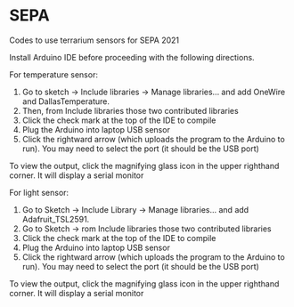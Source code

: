 # SEPA
Codes to use terrarium sensors for SEPA 2021



Install Arduino IDE before proceeding with the following directions.



For temperature sensor: 

1. Go to sketch -> Include libraries -> Manage libraries... and add OneWire and DallasTemperature. 
2. Then, from Include libraries those two contributed libraries
3. Click the check mark at the top of the IDE to compile
4. Plug the Arduino into laptop USB sensor
5. Click the rightward arrow (which uploads the program to the Arduino to run). You may need to select the port (it should be the USB port)

To view the output, click the magnifying glass icon in the upper righthand corner. It will display a serial monitor



For light sensor: 

1. Go to Sketch -> Include Library -> Manage libraries... and add Adafruit_TSL2591. 
2. Go to Sketch -> rom Include libraries those two contributed libraries
3. Click the check mark at the top of the IDE to compile
4. Plug the Arduino into laptop USB sensor
5. Click the rightward arrow (which uploads the program to the Arduino to run). You may need to select the port (it should be the USB port)

To view the output, click the magnifying glass icon in the upper righthand corner. It will display a serial monitor
